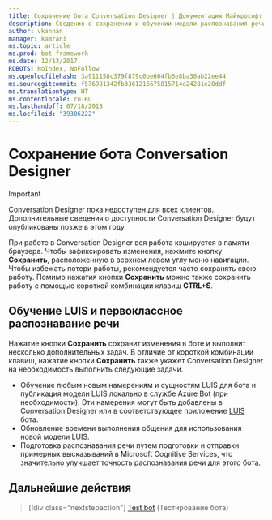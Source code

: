 ```yaml
---
title: Сохранение бота Conversation Designer | Документация Майкрософт
description: Сведения о сохранении и обучении модели распознавания речи и первоклассное распознавание речи в боте Conversation Designer.
author: vkannan
manager: kamrani
ms.topic: article
ms.prod: bot-framework
ms.date: 12/13/2017
ROBOTS: NoIndex, NoFollow
ms.openlocfilehash: 3a911158c379f879c0be604fb5e8ba30ab22ee44
ms.sourcegitcommit: f576981342fb3361216675815714e24281e20ddf
ms.translationtype: HT
ms.contentlocale: ru-RU
ms.lasthandoff: 07/18/2018
ms.locfileid: "39306222"
---
```

# <a name="saving-your-conversation-designer-bot"></a>Сохранение бота Conversation Designer
> [!IMPORTANT]
> Conversation Designer пока недоступен для всех клиентов. Дополнительные сведения о доступности Conversation Designer будут опубликованы позже в этом году.

При работе в Conversation Designer вся работа кэшируется в памяти браузера. Чтобы зафиксировать изменения, нажмите кнопку **Сохранить**, расположенную в верхнем левом углу меню навигации. Чтобы избежать потери работы, рекомендуется часто сохранять свою работу. Помимо нажатия кнопки **Сохранить** можно также сохранить работу с помощью короткой комбинации клавиш **CTRL+S**.

## <a name="trains-luis-and-primes-speech-recognition"></a>Обучение LUIS и первоклассное распознавание речи

Нажатие кнопки **Сохранить** сохранит изменения в боте и выполнит несколько дополнительных задач. В отличие от короткой комбинации клавиш, нажатие кнопки **Сохранить** также укажет Conversation Designer на необходимость выполнить следующие задачи.

- Обучение любым новым намерениям и сущностям LUIS для бота и публикация модели LUIS локально в службе Azure Bot (при необходимости). Эти намерения могут быть добавлены в Conversation Designer или в соответствующее приложение [LUIS](https://luis.ai) бота.
- Обновление времени выполнения общения для использования новой модели LUIS.
- Подготовка распознавания речи путем подготовки и отправки примерных высказываний в Microsoft Cognitive Services, что значительно улучшает точность распознавания речи для этого бота.

## <a name="next-step"></a>Дальнейшие действия
> [!div class="nextstepaction"]
> [Test bot](conversation-designer-debug-bot.md) (Тестирование бота)
